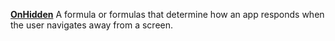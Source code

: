 [**OnHidden**](properties-actions.md) A formula or formulas that determine how an app responds when the user navigates away from a screen.
